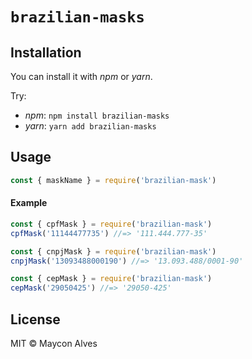 # `brazilian-masks`

## Installation

You can install it with *npm* or *yarn*.

Try:

- *npm*: `npm install brazilian-masks`
- *yarn*: `yarn add brazilian-masks`

## Usage

```js
const { maskName } = require('brazilian-mask')
```

#### Example

```js
const { cpfMask } = require('brazilian-mask')
cpfMask('11144477735') //=> '111.444.777-35'
```

```js
const { cnpjMask } = require('brazilian-mask')
cnpjMask('13093488000190') //=> '13.093.488/0001-90'
```

```js
const { cepMask } = require('brazilian-mask')
cepMask('29050425') //=> '29050-425'
```

## License

MIT &copy; Maycon Alves
